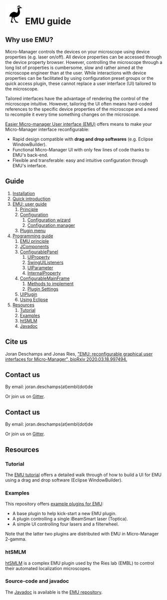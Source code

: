 # ![EMU](img/logo64.png)EMU guide



## Why use EMU?    <a name="why"></a>  

Micro-Manager controls the devices on your microscope using device properties (e.g. laser on/off). All device properties can be accessed through the device property browser. However, controlling the microscope through a long list of properties is cumbersome, slow and rather aimed at the microscope engineer than at the user. While interactions with device properties can be facilitated by using configuration preset groups or the quick access plugin, these cannot replace a user interface (UI) tailored to the microscope. 

Tailored interfaces have the advantage of rendering the control of the microscope intuitive. However, tailoring the UI often means hard-coded references to the specific device properties of the microscope and a need to recompile it every time something changes on the microscope.

[Easier Micro-manager User interface (EMU)]( https://github.com/jdeschamps/EMU ) offers means to make your Micro-Manager interface reconfigurable:

- Rapid design compatible with **drag and drop softwares** (e.g. Eclipse WindowBuilder).
- Functional Micro-Manager UI with only few lines of code thanks to EMU's back-end.
- Flexible and transferable: easy and intuitive configuration through EMU's interface.



## Guide <a name="guide"></a>  

1. [Installation](installation.md)
2. [Quick introduction](quickintro.md)
3. [EMU: user guide](userguide.md)
   1. [Principle](userguide.md#principle)
   2. [Configuration](userguide.md#configuration)
      1. [Configuration wizard](userguide.md#confwiz)
      2. [Configuration manager](userguide.md#confwiz)
   3. [Plugin menu](userguide.md#plugmenu)
4. [Programming guide](programmingguide.md)
   1. [EMU principle](programmingguide.md)
   2. [JComponents](jcomponents.md)
   3. [ConfigurablePanel](configurablepanel.md)
      1. [UIProperty](uiproperty.md)
      2. [SwingUIListeners](uiproperty.md#swing)
      3. [UIParameter](uiparameter.md)
      4. [InternalProperty](internalproperty.md)
   4. [ConfigurableMainFrame](configurablemainframe.md)
      1. [Methods to implement](configurablemainframe.md)
      2. [Plugin Settings](configurablemainframe.md#settings)
   5. [UIPlugin](plugin.md)
   6. [Using Eclipse](usingeclipse.md)
5. [Resources](#resources)
   1. [Tutorial](#tuto)
   2. [Examples](#expl)
   3. [htSMLM](#htsmlm)
   4. [Javadoc](#javadoc)

## Cite us
Joran Deschamps and Jonas Ries, ["EMU: reconfigurable graphical user interfaces for Micro-Manager", bioRxiv 2020.03.18.997494.](https://www.biorxiv.org/content/10.1101/2020.03.18.997494v1)



## Contact us

By email:  joran.deschamps(at)embl(dot)de

Or join us on [Gitter](https://gitter.im/emu-dev/community). 



## Contact us

By email:  joran.deschamps(at)embl(dot)de

Or join us on [Gitter](https://gitter.im/emu-dev/community). 


## Resources  <a name="resources"></a>  

### Tutorial  <a name="tuto"></a>  

The [EMU tutorial](tutorial) offers a detailed walk through of how to build a UI for EMU using a drag and drop software (Eclipse WindowBuilder). 

### Examples   <a name="expl"></a>  

This repository offers [example plugins for EMU](examples):

- A base plugin to help kick-start a new EMU plugin.
- A plugin controlling a single iBeamSmart laser (Toptica).
- A simple UI controlling four lasers and a filterwheel.

Note that the latter two plugins are distributed with EMU in Micro-Manager 2-gamma.

### htSMLM  <a name="htsmlm"></a>    

[htSMLM]( https://github.com/jdeschamps/htSMLM ) is a complex EMU plugin used by the Ries lab (EMBL) to control their automated localization microscopes. 

### Source-code and javadoc<a name="javadoc"></a>    

The [Javadoc]( https://jdeschamps.github.io/EMU/ ) is available is the [EMU repository]( https://github.com/jdeschamps/EMU ).
